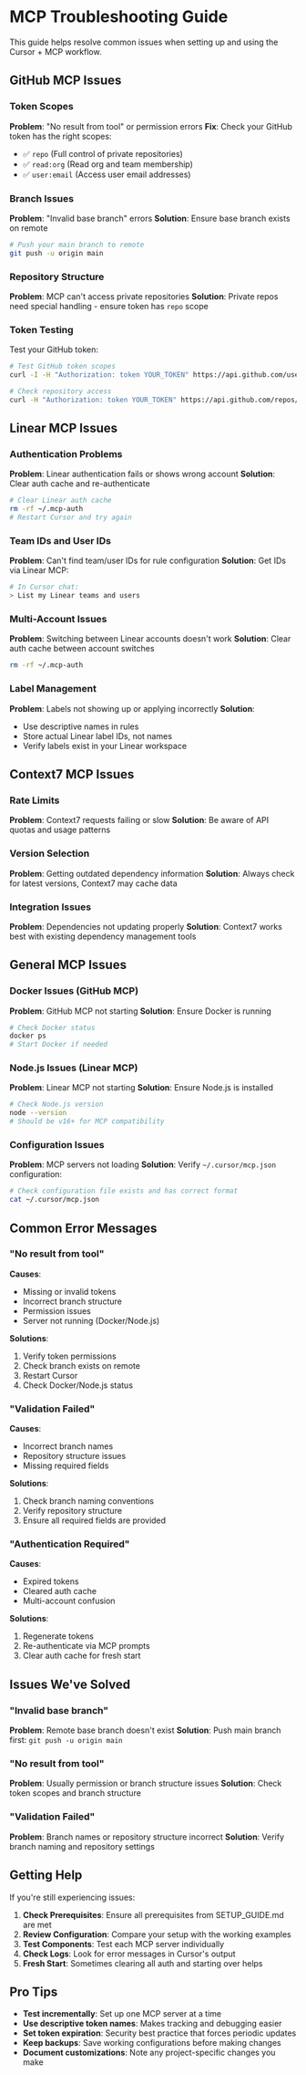 # MCP Troubleshooting Guide

This guide helps resolve common issues when setting up and using the Cursor + MCP workflow.

## GitHub MCP Issues

### Token Scopes
**Problem**: "No result from tool" or permission errors
**Fix**: Check your GitHub token has the right scopes:
- ✅ `repo` (Full control of private repositories)
- ✅ `read:org` (Read org and team membership)  
- ✅ `user:email` (Access user email addresses)

### Branch Issues
**Problem**: "Invalid base branch" errors
**Solution**: Ensure base branch exists on remote
```bash
# Push your main branch to remote
git push -u origin main
```

### Repository Structure
**Problem**: MCP can't access private repositories
**Solution**: Private repos need special handling - ensure token has `repo` scope

### Token Testing
Test your GitHub token:
```bash
# Test GitHub token scopes
curl -I -H "Authorization: token YOUR_TOKEN" https://api.github.com/user

# Check repository access  
curl -H "Authorization: token YOUR_TOKEN" https://api.github.com/repos/OWNER/REPO
```

## Linear MCP Issues

### Authentication Problems
**Problem**: Linear authentication fails or shows wrong account
**Solution**: Clear auth cache and re-authenticate
```bash
# Clear Linear auth cache
rm -rf ~/.mcp-auth
# Restart Cursor and try again
```

### Team IDs and User IDs
**Problem**: Can't find team/user IDs for rule configuration
**Solution**: Get IDs via Linear MCP:
```bash
# In Cursor chat:
> List my Linear teams and users
```

### Multi-Account Issues
**Problem**: Switching between Linear accounts doesn't work
**Solution**: Clear auth cache between account switches
```bash
rm -rf ~/.mcp-auth
```

### Label Management
**Problem**: Labels not showing up or applying incorrectly
**Solution**: 
- Use descriptive names in rules
- Store actual Linear label IDs, not names
- Verify labels exist in your Linear workspace

## Context7 MCP Issues

### Rate Limits
**Problem**: Context7 requests failing or slow
**Solution**: Be aware of API quotas and usage patterns

### Version Selection
**Problem**: Getting outdated dependency information
**Solution**: Always check for latest versions, Context7 may cache data

### Integration Issues
**Problem**: Dependencies not updating properly
**Solution**: Context7 works best with existing dependency management tools

## General MCP Issues

### Docker Issues (GitHub MCP)
**Problem**: GitHub MCP not starting
**Solution**: Ensure Docker is running
```bash
# Check Docker status
docker ps
# Start Docker if needed
```

### Node.js Issues (Linear MCP)
**Problem**: Linear MCP not starting
**Solution**: Ensure Node.js is installed
```bash
# Check Node.js version
node --version
# Should be v16+ for MCP compatibility
```

### Configuration Issues
**Problem**: MCP servers not loading
**Solution**: Verify `~/.cursor/mcp.json` configuration:
```bash
# Check configuration file exists and has correct format
cat ~/.cursor/mcp.json
```

## Common Error Messages

### "No result from tool"
**Causes**:
- Missing or invalid tokens
- Incorrect branch structure
- Permission issues
- Server not running (Docker/Node.js)

**Solutions**:
1. Verify token permissions
2. Check branch exists on remote
3. Restart Cursor
4. Check Docker/Node.js status

### "Validation Failed"
**Causes**:
- Incorrect branch names
- Repository structure issues
- Missing required fields

**Solutions**:
1. Check branch naming conventions
2. Verify repository structure
3. Ensure all required fields are provided

### "Authentication Required"
**Causes**:
- Expired tokens
- Cleared auth cache
- Multi-account confusion

**Solutions**:
1. Regenerate tokens
2. Re-authenticate via MCP prompts
3. Clear auth cache for fresh start

## Issues We've Solved

### "Invalid base branch"
**Problem**: Remote base branch doesn't exist
**Solution**: Push main branch first: `git push -u origin main`

### "No result from tool"  
**Problem**: Usually permission or branch structure issues
**Solution**: Check token scopes and branch structure

### "Validation Failed"
**Problem**: Branch names or repository structure incorrect
**Solution**: Verify branch naming and repository settings

## Getting Help

If you're still experiencing issues:

1. **Check Prerequisites**: Ensure all prerequisites from SETUP_GUIDE.md are met
2. **Review Configuration**: Compare your setup with the working examples
3. **Test Components**: Test each MCP server individually
4. **Check Logs**: Look for error messages in Cursor's output
5. **Fresh Start**: Sometimes clearing all auth and starting over helps

## Pro Tips

- **Test incrementally**: Set up one MCP server at a time
- **Use descriptive token names**: Makes tracking and debugging easier
- **Set token expiration**: Security best practice that forces periodic updates
- **Keep backups**: Save working configurations before making changes
- **Document customizations**: Note any project-specific changes you make 